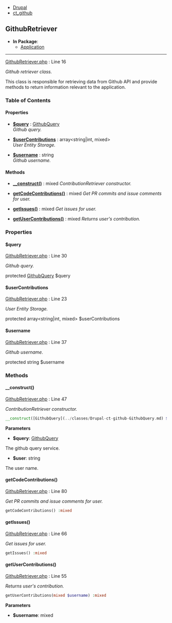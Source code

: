 
- [Drupal](../namespaces/drupal.md)
- [ct_github](../namespaces/drupal-ct-github.md)


## GithubRetriever


- **In Package**:
    - [Application](../packages/Application.md)
  


---





[GithubRetriever.php](../files/web-modules-custom-ct-github-src-githubretriever.md) : Line 16

*Github retriever class.*


This class is responsible for retrieving data from Github API and
provide methods to return information relevant to the application.







### Table of Contents









#### Properties
- **[$query](../classes/Drupal-ct-github-GithubRetriever.md#query)**
         : [GithubQuery](../classes/Drupal-ct-github-GithubQuery.md)  
*Github query.*

- **[$userContributions](../classes/Drupal-ct-github-GithubRetriever.md#usercontributions)**
         : array&lt;string|int, mixed&gt;  
*User Entity Storage.*

- **[$username](../classes/Drupal-ct-github-GithubRetriever.md#username)**
         : string  
*Github username.*


#### Methods
- **[__construct()](../classes/Drupal-ct-github-GithubRetriever.md#__construct)**
           : mixed
*ContributionRetriever constructor.*

- **[getCodeContributions()](../classes/Drupal-ct-github-GithubRetriever.md#getcodecontributions)**
           : mixed
*Get PR commits and issue comments for user.*

- **[getIssues()](../classes/Drupal-ct-github-GithubRetriever.md#getissues)**
           : mixed
*Get issues for user.*

- **[getUserContributions()](../classes/Drupal-ct-github-GithubRetriever.md#getusercontributions)**
           : mixed
*Returns user&#039;s contribution.*







### Properties

#### $query

[GithubRetriever.php](../files/web-modules-custom-ct-github-src-githubretriever.md) : Line 30

*Github query.*


protected [GithubQuery](../classes/Drupal-ct-github-GithubQuery.md) $query







#### $userContributions

[GithubRetriever.php](../files/web-modules-custom-ct-github-src-githubretriever.md) : Line 23

*User Entity Storage.*


protected array&lt;string|int, mixed&gt; $userContributions







#### $username

[GithubRetriever.php](../files/web-modules-custom-ct-github-src-githubretriever.md) : Line 37

*Github username.*


protected string $username









### Methods

#### __construct()

[GithubRetriever.php](../files/web-modules-custom-ct-github-src-githubretriever.md) : Line 47

*ContributionRetriever constructor.*

```php
__construct([GithubQuery](../classes/Drupal-ct-github-GithubQuery.md) $query, string $user) :mixed
```




**Parameters**

- **$query**: [GithubQuery](../classes/Drupal-ct-github-GithubQuery.md)
    
The github query service.

- **$user**: string
    
The user name.








#### getCodeContributions()

[GithubRetriever.php](../files/web-modules-custom-ct-github-src-githubretriever.md) : Line 80

*Get PR commits and issue comments for user.*

```php
getCodeContributions() :mixed
```











#### getIssues()

[GithubRetriever.php](../files/web-modules-custom-ct-github-src-githubretriever.md) : Line 66

*Get issues for user.*

```php
getIssues() :mixed
```











#### getUserContributions()

[GithubRetriever.php](../files/web-modules-custom-ct-github-src-githubretriever.md) : Line 55

*Returns user&#039;s contribution.*

```php
getUserContributions(mixed $username) :mixed
```




**Parameters**

- **$username**: mixed
    








